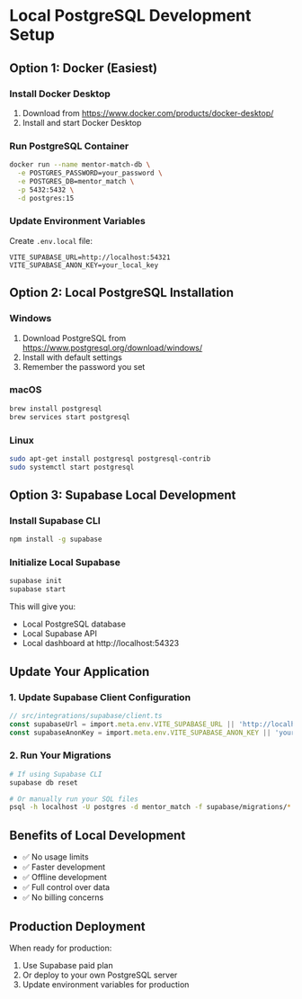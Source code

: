 # Local PostgreSQL Development Setup

## Option 1: Docker (Easiest)

### Install Docker Desktop
1. Download from https://www.docker.com/products/docker-desktop/
2. Install and start Docker Desktop

### Run PostgreSQL Container
```bash
docker run --name mentor-match-db \
  -e POSTGRES_PASSWORD=your_password \
  -e POSTGRES_DB=mentor_match \
  -p 5432:5432 \
  -d postgres:15
```

### Update Environment Variables
Create `.env.local` file:
```env
VITE_SUPABASE_URL=http://localhost:54321
VITE_SUPABASE_ANON_KEY=your_local_key
```

## Option 2: Local PostgreSQL Installation

### Windows
1. Download PostgreSQL from https://www.postgresql.org/download/windows/
2. Install with default settings
3. Remember the password you set

### macOS
```bash
brew install postgresql
brew services start postgresql
```

### Linux
```bash
sudo apt-get install postgresql postgresql-contrib
sudo systemctl start postgresql
```

## Option 3: Supabase Local Development

### Install Supabase CLI
```bash
npm install -g supabase
```

### Initialize Local Supabase
```bash
supabase init
supabase start
```

This will give you:
- Local PostgreSQL database
- Local Supabase API
- Local dashboard at http://localhost:54323

## Update Your Application

### 1. Update Supabase Client Configuration
```typescript
// src/integrations/supabase/client.ts
const supabaseUrl = import.meta.env.VITE_SUPABASE_URL || 'http://localhost:54321'
const supabaseAnonKey = import.meta.env.VITE_SUPABASE_ANON_KEY || 'your_local_key'
```

### 2. Run Your Migrations
```bash
# If using Supabase CLI
supabase db reset

# Or manually run your SQL files
psql -h localhost -U postgres -d mentor_match -f supabase/migrations/*.sql
```

## Benefits of Local Development
- ✅ No usage limits
- ✅ Faster development
- ✅ Offline development
- ✅ Full control over data
- ✅ No billing concerns

## Production Deployment
When ready for production:
1. Use Supabase paid plan
2. Or deploy to your own PostgreSQL server
3. Update environment variables for production 